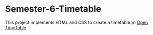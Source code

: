 # Semester-6-Timetable
This project implements HTML and CSS to create a timetable.\n
[Open TimeTable](https://rijo0707.github.io/Semester-6-Timetable/timetable/)
